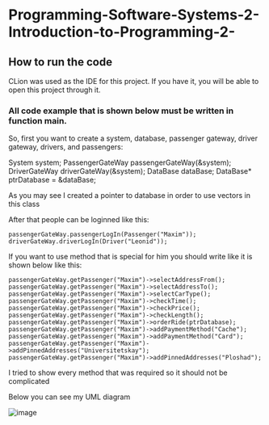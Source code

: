 # Programming-Software-Systems-2-Introduction-to-Programming-2-

## How to run the code

 CLion was used as the IDE for this project. If you have it, you will be able to open this project through it.
 
### All code example that is shown below must be written in function main.
 
 So, first you want to create a system, database, passenger gateway, driver gateway, drivers, and passengers:
 
   System system;
   PassengerGateWay passengerGateWay(&system);
   DriverGateWay driverGateWay(&system);
   DataBase dataBase;
   DataBase* ptrDatabase = &dataBase;
  
As you may see I created a pointer to database in order to use vectors in this class  
    
After that people can be loginned like this:
  
    passengerGateWay.passengerLogIn(Passenger("Maxim"));
    driverGateWay.driverLogIn(Driver("Leonid"));
    
If you want to use method that is special for him you should write like it is shown below like this: 

    passengerGateWay.getPassenger("Maxim")->selectAddressFrom();
    passengerGateWay.getPassenger("Maxim")->selectAddressTo();
    passengerGateWay.getPassenger("Maxim")->selectCarType();
    passengerGateWay.getPassenger("Maxim")->checkTime();
    passengerGateWay.getPassenger("Maxim")->checkPrice();
    passengerGateWay.getPassenger("Maxim")->checkLength();
    passengerGateWay.getPassenger("Maxim")->orderRide(ptrDatabase);
    passengerGateWay.getPassenger("Maxim")->addPaymentMethod("Cache");
    passengerGateWay.getPassenger("Maxim")->addPaymentMethod("Card");
    passengerGateWay.getPassenger("Maxim")->addPinnedAddresses("Universitetskay");
    passengerGateWay.getPassenger("Maxim")->addPinnedAddresses("Ploshad");

I tried to show every method that was required so it should not be complicated

Below you can see my UML diagram


![image](https://user-images.githubusercontent.com/71584246/114623509-09f68b00-9cb8-11eb-99dd-f5f25fedc192.png)

